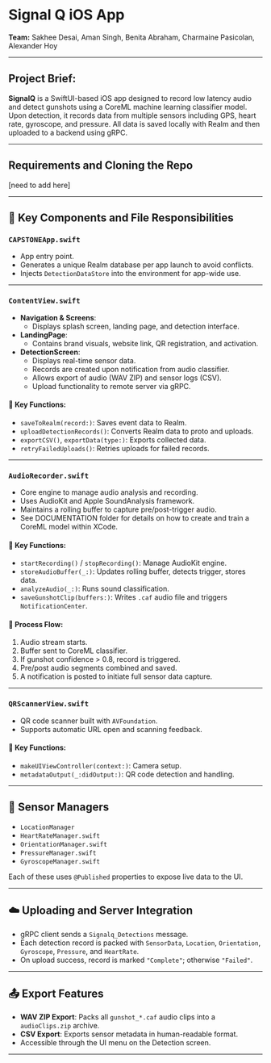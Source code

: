 # Signal Q iOS App 
**Team:** Sakhee Desai, Aman Singh, Benita Abraham, Charmaine Pasicolan, Alexander Hoy

---

## Project Brief: 
**SignalQ** is a SwiftUI-based iOS app designed to record low latency audio and detect gunshots using a CoreML machine learning classifier model. Upon detection, it records data from multiple sensors including GPS, heart rate, gyroscope, and pressure. All data is saved locally with Realm and then uploaded to a backend using gRPC.

---

## Requirements and Cloning the Repo 
[need to add here]

---

## 📂 Key Components and File Responsibilities

### `CAPSTONEApp.swift`
- App entry point.
- Generates a unique Realm database per app launch to avoid conflicts.
- Injects `DetectionDataStore` into the environment for app-wide use.

---

### `ContentView.swift`
- **Navigation & Screens**:
  - Displays splash screen, landing page, and detection interface.
- **LandingPage**:
  - Contains brand visuals, website link, QR registration, and activation.
- **DetectionScreen**:
  - Displays real-time sensor data.
  - Records are created upon notification from audio classifier.
  - Allows export of audio (WAV ZIP) and sensor logs (CSV).
  - Upload functionality to remote server via gRPC.

#### 🔑 Key Functions:
- `saveToRealm(record:)`: Saves event data to Realm.
- `uploadDetectionRecords()`: Converts Realm data to proto and uploads.
- `exportCSV()`, `exportData(type:)`: Exports collected data.
- `retryFailedUploads()`: Retries uploads for failed records.

---

### `AudioRecorder.swift`
- Core engine to manage audio analysis and recording.
- Uses AudioKit and Apple SoundAnalysis framework.
- Maintains a rolling buffer to capture pre/post-trigger audio.
- See DOCUMENTATION folder for details on how to create and train a CoreML model within XCode. 

#### 🔑 Key Functions:
- `startRecording()` / `stopRecording()`: Manage AudioKit engine.
- `storeAudioBuffer(_:)`: Updates rolling buffer, detects trigger, stores data.
- `analyzeAudio(_:)`: Runs sound classification.
- `saveGunshotClip(buffers:)`: Writes `.caf` audio file and triggers `NotificationCenter`.

#### 🔄 Process Flow:
1. Audio stream starts.
2. Buffer sent to CoreML classifier.
3. If gunshot confidence > 0.8, record is triggered.
4. Pre/post audio segments combined and saved.
5. A notification is posted to initiate full sensor data capture.

---

### `QRScannerView.swift`
- QR code scanner built with `AVFoundation`.
- Supports automatic URL open and scanning feedback.

#### 🔑 Key Functions:
- `makeUIViewController(context:)`: Camera setup.
- `metadataOutput(_:didOutput:)`: QR code detection and handling.

---

## 🧪 Sensor Managers
- `LocationManager`
- `HeartRateManager.swift`
- `OrientationManager.swift`
- `PressureManager.swift`
- `GyroscopeManager.swift`

Each of these uses `@Published` properties to expose live data to the UI.

---

## ☁️ Uploading and Server Integration
- gRPC client sends a `Signalq_Detections` message.
- Each detection record is packed with `SensorData`, `Location`, `Orientation`, `Gyroscope`, `Pressure`, and `HeartRate`.
- On upload success, record is marked `"Complete"`; otherwise `"Failed"`.

---

## 📤 Export Features
- **WAV ZIP Export**: Packs all `gunshot_*.caf` audio clips into a `audioClips.zip` archive.
- **CSV Export**: Exports sensor metadata in human-readable format.
- Accessible through the UI menu on the Detection screen.

---





